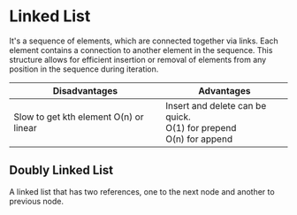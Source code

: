 # Linked List
It's a sequence of elements, which are connected together via links. Each element contains a connection to another element in the sequence. 
This structure allows for efficient insertion or removal of elements from any position in the sequence during iteration. 

| Disadvantages                          | Advantages                                                                 |
|----------------------------------------|----------------------------------------------------------------------------|
| Slow to get kth element O(n) or linear | Insert and delete can be quick.<br/> O(1) for prepend<br/> O(n) for append |

## Doubly Linked List
A linked list that has two references, one to the next node and another to previous node.

